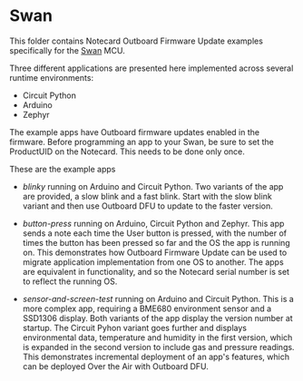 # Swan

This folder contains  Notecard Outboard Firmware Update examples specifically for the [Swan](https://blues.io/products/swan/) MCU.

Three different applications are presented here implemented across several runtime environments:

* Circuit Python
* Arduino
* Zephyr

The example apps have Outboard firmware updates enabled in the firmware. Before programming an app to your Swan, be sure to set the ProductUID on the Notecard. This needs to be done only once.

These are the example apps

* *blinky* running on Arduino and Circuit Python. Two variants of the app are provided, a slow blink and a fast blink. Start with the slow blink variant and then use Outboard DFU to update to the faster version.

* *button-press* running on Arduino, Circuit Python and Zephyr. This app sends a note each time the User button is pressed, with the number of times the button has been pressed so far and the OS the app is running on. This demonstrates how Outboard Firmware Update can be used to migrate application implementation from one OS to another. The apps are equivalent in functionality, and so the Notecard serial number is set to reflect the running OS.

* *sensor-and-screen-test* running on Arduino and Circuit Python. This is a more complex app, requiring a BME680 environment sensor and a SSD1306 display. Both variants of the app display the version number at startup. The Circuit Pyhon variant goes further and displays environmental data, temperature and humidity in the first version, which is expanded in the second version to include gas and pressure readings. This demonstrates incremental deployment of an app's features, which can be deployed Over the Air with Outboard DFU.

